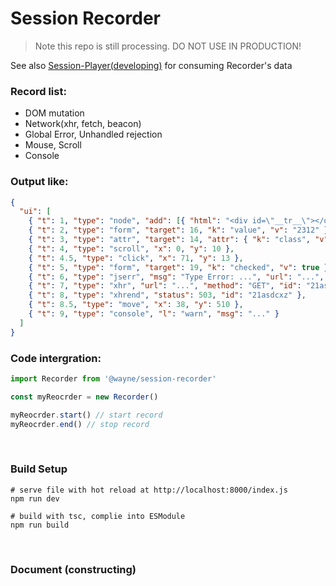 # Session Recorder

> Note this repo is still processing. DO NOT USE IN PRODUCTION!

See also [Session-Player(developing)](https://github.com/waynecz/session-player) for consuming Recorder's data

### Record list:
+ DOM mutation
+ Network(xhr, fetch, beacon)
+ Global Error, Unhandled rejection
+ Mouse, Scroll
+ Console

### Output like:
```json
{
  "ui": [
    { "t": 1, "type": "node", "add": [{ "html": "<div id=\"__tr__\"></div>" }], "target": 6 },
    { "t": 2, "type": "form", "target": 16, "k": "value", "v": "2312" },
    { "t": 3, "type": "attr", "target": 14, "attr": { "k": "class", "v": "a" } },
    { "t": 4, "type": "scroll", "x": 0, "y": 10 },
    { "t": 4.5, "type": "click", "x": 71, "y": 13 },
    { "t": 5, "type": "form", "target": 19, "k": "checked", "v": true },
    { "t": 6, "type": "jserr", "msg": "Type Error: ...", "url": "...", "err": "..." },
    { "t": 7, "type": "xhr", "url": "...", "method": "GET", "id": "21asdcxz" },
    { "t": 8, "type": "xhrend", "status": 503, "id": "21asdcxz" },
    { "t": 8.5, "type": "move", "x": 38, "y": 510 },
    { "t": 9, "type": "console", "l": "warn", "msg": "..." }
  ]
}

```

### Code intergration:
```javascript
import Recorder from '@wayne/session-recorder'

const myReocrder = new Recorder()

myReocrder.start() // start record
myReocrder.end() // stop record
```

<br>

### Build Setup
```shell
# serve file with hot reload at http://localhost:8000/index.js
npm run dev

# build with tsc, complie into ESModule
npm run build
```

<br>

### Document (constructing)